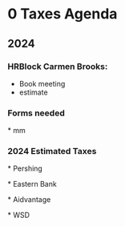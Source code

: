 # 0 Taxes Agenda

## 2024

### HRBlock Carmen Brooks:  

* Book meeting
* estimate

### Forms needed

\* mm

### 2024 Estimated Taxes

\* Pershing

\* Eastern Bank

\* Aidvantage

\* WSD
